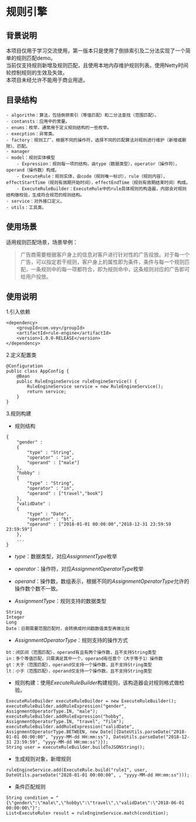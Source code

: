 # 规则引擎

## 背景说明
本项目仅用于学习交流使用，第一版本只是使用了倒排索引及二分法实现了一个简单的规则匹配demo。   
当前仅支持规则新增及规则匹配，且使用本地内存维护规则列表。使用Netty时间轮控制规则的生效及失效。      
本项目未经允许不能用于商业用途。

## 目录结构
```
- algorithm：算法，包括倒排索引（等值匹配）和二分法查找（范围匹配）。
- contansts：应用中的常量。
- enums：枚举，通常用于定义规则结构的一些枚举。
- execption：异常类。
- factory：规则工厂，根据不同的操作符，选择不同的匹配算法对规则进行维护（新增或删除）、匹配。
- manager
- model：规则实体模型
    - Expression：规则每一项的结构，由type（数据类型），operator（操作符），operand（操作数）构成。
    - ExecuteRule：规则实体，由code（规则唯一标识），rule（规则内容），effectStartTime（规则有效期开始时间），effectEndTime（规则有效期结束时间）构成。
    - ExecuteRuleBuilder：ExecuteRule中的rule具体规则的构造器，内部会对规则结构做校验，生成符合规范的规则结构。
- service：对外接口定义。
- utils：工具类。
```

## 使用场景
适用规则匹配场景，场景举例：
>广告商需要根据客户身上的信息对客户进行针对性的广告投放。对于每一个广告，可以指定若干规则，客户身上的属性即为条件，条件与每一个规则匹配，一条规则中的每一项都符合，即为规则命中，这条规则对应的广告即可给用户投放。

## 使用说明
1.引入依赖
```
<dependency>
    <groupId>com.vey</groupId>
    <artifactId>rule-engine</artifactId>
    <version>1.0.0-RELEASE</version>
</dependency>
```

2.定义配置类
```
@Configuration
public class AppConfig {
    @Bean
    public RuleEngineService ruleEngineService() {
        RuleEngineService service = new RuleEngineService();
        return service;
    }
}
```

3.规则构建  
- 规则结构
```
{
    "gender" :
    {
        "type" : "String",
        "operator" : "in",
        "operand" : ["male"]
    },
    "hobby" :
    {
        "type" : "String",
        "operator" : "in",
        "operand" : ["travel","book"]
    },
    "validDate" :
    {
        "type" : "Date",
        "operator" : "bt",
        "operand" : ["2018-01-01 00:00:00","2018-12-31 23:59:59 23:59:59"]
    },
    ...
}
```

- *type*：数据类型，对应*AssignmentType*枚举
- *operator*：操作符，对应*AssignmentOperatorType*枚举
- *operand*：操作数，数组表示，根据不同的*AssignmentOperatorType*允许的操作数个数不一致。

- *AssignmentType*：规则支持的数据类型
```
String
Integer
Long
Date：日期需要范围匹配时，会转换成时间戳数值类型再做比较
```
- *AssignmentOperatorType*：规则支持的操作方式
```
bt：闭区间（范围匹配），operand有且有两个操作数，且不支持String类型
in：多个等值匹配，只需满足其中一个，operand有任意个（大于等于1）操作数
gt：大于（范围匹配），operand仅支持一个操作数，且不支持String类型
lt：小于（范围匹配），operand仅支持一个操作数，且不支持String类型
```

- 规则构建：使用*ExecuteRuleBuilder*构建规则，该构造器会对规则格式做检验。
```
ExecuteRuleBuilder executeRuleBuilder = new ExecuteRuleBuilder();
executeRuleBuilder.addRuleExpression("gender", AssignmentOperatorType.IN, "male");
executeRuleBuilder.addRuleExpression("hobby", AssignmentOperatorType.IN, "travel", "film");
executeRuleBuilder.addRuleExpression("validDate", AssignmentOperatorType.BETWEEN, new Date[]{DateUtils.parseDate("2018-01-01 00:00:00", "yyyy-MM-dd HH:mm:ss"), DateUtils.parseDate("2018-12-31 23:59:59", "yyyy-MM-dd HH:mm:ss")});
String user = executeRuleBuilder.buildToJSONString();
```

- 生成规则对象，新增规则
```
ruleEngineService.add(ExecuteRule.build("rule1", user, DateUtils.parseDate("2028-01-01 00:00:00", , "yyyy-MM-dd HH:mm:ss")));
```

- 条件匹配规则
```
String condition = "{\"gender\":\"male\",\"hobby\":\"travel\",\"validDate\":\"2018-06-01 00:00:00\"}";
List<ExecuteRule> result = ruleEngineService.match(condition);
```
